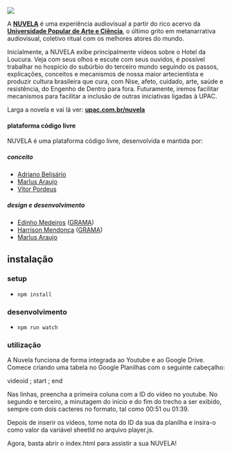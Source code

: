 ![](https://github.com/grama-cc/nuvela/blob/master/assets/images/share.png?raw=true)

A **[NUVELA](http://upac.com.br/nuvela)** é uma experiência audiovisual a partir do rico acervo da **[Universidade Popular de Arte e Ciência](http://upac.com.br?from=github-nuvela)**, o último grito em metanarrativa audiovisual, coletivo ritual com os melhores atores do mundo.

Inicialmente, a NUVELA exibe principalmente vídeos sobre o Hotel da Loucura. Veja com seus olhos e escute com seus ouvidos, é possível trabalhar no hospício do subúrbio do terceiro mundo seguindo os passos, explicações, conceitos e mecanismos de nossa maior artecientista e produzir cultura brasileira que cura, com Nise, afeto, cuidado, arte, saúde e resistência, do Engenho de Dentro para fora. Futuramente, iremos facilitar mecanismos para facilitar a inclusão de outras iniciativas ligadas à UPAC.

Larga a novela e vai lá ver: **[upac.com.br/nuvela](http://upac.com.br/nuvela)**

#### plataforma código livre

NUVELA é uma plataforma código livre, desenvolvida e mantida por:

##### conceito
- [Adriano Belisário][]
- [Marlus Araujo][]
- [Vitor Pordeus][]

##### design e desenvolvimento
- [Edinho Medeiros][] ([GRAMA][])
- [Harrison Mendonça][] ([GRAMA][])
- [Marlus Araujo][]

## instalação

### setup

* `npm install`


### desenvolvimento

* `npm run watch`

### utilização
A Nuvela funciona de forma integrada ao Youtube e ao Google Drive. Comece criando uma tabela no Google Planilhas com o seguinte cabeçalho:

videoid	; start	; end

Nas linhas, preencha a primeira coluna com a ID do vídeo no youtube. No segundo e terceiro, a minutagem do início e do fim do trecho a ser exibido, sempre com dois cacteres no formato, tal como 00:51 ou 01:39.

Depois de inserir os vídeos, tome nota do ID da sua da planilha e insira-o como valor da variável sheetId no arquivo player.js.

Agora, basta abrir o index.html para assistir a sua NUVELA!

[Adriano Belisário]: https://twitter.com/belisards
[Marlus Araujo]: https://github.com/sulram
[Vitor Pordeus]: http://upac.com.br/#/blog/user/vitorpordeus/1

[Edinho Medeiros]: https://github.com/edinhoo
[Harrison Mendonça]: https://github.com/euharrison

[GRAMA]: http://grama.cc
